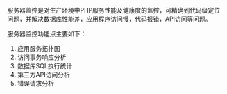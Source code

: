 服务器监控是对生产环境中PHP服务性能及健康度的监控，可精确到代码级定位问题，并解决数据库性能差，应用程序访问慢，代码报错，API访问等问题。

服务器监控功能点主要如下：
1. 应用服务拓扑图
2. 访问事务响应分析
3. 数据库SQL执行统计
4. 第三方API访问分析
5. 错误请求分析